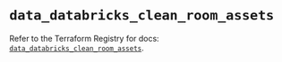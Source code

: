 # `data_databricks_clean_room_assets`

Refer to the Terraform Registry for docs: [`data_databricks_clean_room_assets`](https://registry.terraform.io/providers/databricks/databricks/1.87.1/docs/data-sources/clean_room_assets).
